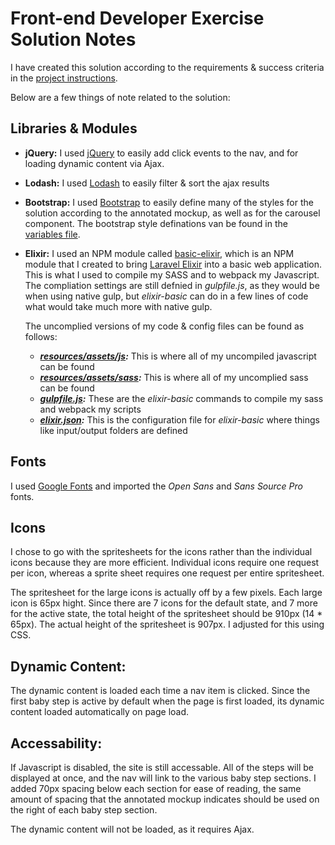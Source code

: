 Front-end Developer Exercise Solution Notes
===========================================

I have created this solution according to the requirements & success criteria in the [project instructions](https://github.com/developwithpurpose/front-end-developer-exercise/blob/master/README.markdown).

Below are a few things of note related to the solution:

Libraries & Modules
-------------------
* **jQuery:** I used [jQuery](https://www.npmjs.com/package/jquery) to easily add click events to the nav, and for loading dynamic content via Ajax. 

* **Lodash:** I used [Lodash](https://www.npmjs.com/package/lodash) to easily filter & sort the ajax results

* **Bootstrap:** I used [Bootstrap](https://www.npmjs.com/package/bootstrap-sass) to easily define many of the styles for the solution according to the annotated mockup, as well as for the carousel component.  The bootstrap style definations van be found in the [variables file](../resources/assets/sass/_variables.scss).

* **Elixir:** I used an NPM module called [basic-elixir](https://www.npmjs.com/package/basic-elixir), which is an NPM module that I created to bring [Laravel Elixir](https://www.npmjs.com/package/laravel-elixir) into a basic web application.  This is what I used to compile my SASS and to webpack my Javascript. The compliation settings are still defnied in *gulpfile.js*, as they would be when using native gulp, but *elixir-basic* can do in a few lines of code what would take much more with native gulp. 

  The uncomplied versions of my code & config files can be found as follows:
  * ***[resources/assets/js](../resources/assets/js):*** This is where all of my uncompiled javascript can be found
  * ***[resources/assets/sass](../resources/assets/sass):*** This is where all of my uncomplied sass can be found
  * ***[gulpfile.js](../gulpfile.js):*** These are the *elixir-basic* commands to compile my sass and webpack my scripts
  * ***[elixir.json](../elixir.json):*** This is the configuration file for *elixir-basic* where things like input/output folders are defined
  

Fonts
-----

I used [Google Fonts](https://fonts.google.com/selection?selection.family=Open+Sans:700|Source+Sans+Pro:300,400,600&query=helvetica) and imported the *Open Sans* and *Sans Source Pro* fonts.  

Icons
-----

I chose to go with the spritesheets for the icons rather than the individual icons because they are more efficient.   Individual icons require one request per icon, whereas a sprite sheet requires one request per entire spritesheet.

The spritesheet for the large icons is actually off by a few pixels. Each large icon is 65px hight. Since there are 7 icons for the default state, and 7 more for the active state, the total height of the spritesheet should be 910px (14 * 65px). The actual height of the spritesheet is 907px.  I adjusted for this using CSS.

Dynamic Content:
----------------
The dynamic content is loaded each time a nav item is clicked.  Since the first baby step is active by default when the page is first loaded, its dynamic content loaded automatically on page load.


Accessability:
--------------

If Javascript is disabled, the site is still accessable.  All of the steps will be displayed at once, and the nav will link to the various baby step sections.  I added 70px spacing below each section for ease of reading, the same amount of spacing that the annotated mockup indicates should be used on the right of each baby step section.

The dynamic content will not be loaded, as it requires Ajax.

